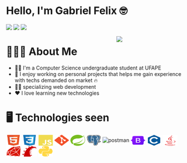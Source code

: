
# Hello, I'm Gabriel Felix :nerd_face:
<a href="https://www.instagram.com/bielfelix_27/" target="_blank"><img src="https://img.shields.io/badge/-Instagram-%23E4405F?style=for-the-badge&logo=instagram&logoColor=white" target="_blank"></a>
  <a href = "mailto:gabibielmft@gmail.com"><img src="https://img.shields.io/badge/-Gmail-%23333?style=for-the-badge&logo=gmail&logoColor=white" target="_blank"></a>
    <a href="https://www.linkedin.com/in/gabriel-felix-477015219" target="_blank"><img src="https://img.shields.io/badge/-LinkedIn-%230077B5?style=for-the-badge&logo=linkedin&logoColor=white" target="_blank"></a> 


<img width="40%" align="right" src="https://github-readme-stats.vercel.app/api/top-langs/?username=Bielfla27&langs_count=8&theme=dark"/>

# 👨🏻‍💻 About Me
- :man_student: I'm a Computer Science undergraduate student at UFAPE
- 💼 I enjoy working on personal projects that helps me gain experience with techs demanded on market 🔥
- :technologist: specializing web development
- :heart: I love learning new technologies

# :desktop_computer: Technologies seen
<div style="display: inline_block">
  <img align="center" alt="HTML" height="30" width="40" src="https://raw.githubusercontent.com/devicons/devicon/master/icons/html5/html5-original.svg">
  <img align="center" alt="CSS" height="30" width="40" src="https://raw.githubusercontent.com/devicons/devicon/master/icons/css3/css3-original.svg">
  <img align="center" alt="Js" height="30" width="40" src="https://raw.githubusercontent.com/devicons/devicon/master/icons/javascript/javascript-plain.svg"> 
  <img align="center" alt="Git" height="30" width="40" src="https://raw.githubusercontent.com/devicons/devicon/master/icons/git/git-plain.svg">
  <img align="center" alt="Spring" height="30" width="40" src="https://raw.githubusercontent.com/devicons/devicon/master/icons/spring/spring-original.svg"> 
  <img align="center" alt="postfresql" height="30" width="40" src="https://raw.githubusercontent.com/devicons/devicon/master/icons/postgresql/postgresql-original.svg">
  <img align="center" alt="postman" height="30" width="40" src="https://www.svgrepo.com/show/354202/postman-icon.svg">
  <img align="center" alt="Bootstrap" height="30" width="40" src="https://raw.githubusercontent.com/devicons/devicon/master/icons/bootstrap/bootstrap-original.svg">
  <img align="center" alt="C" height="30" width="40" src="https://raw.githubusercontent.com/devicons/devicon/master/icons/c/c-plain.svg"> 
  <img align="center" alt="Java" height="30" width="40" src="https://raw.githubusercontent.com/devicons/devicon/master/icons/java/java-plain.svg"> 
  <img align="center" alt="ruby" height="30" width="40" src="https://raw.githubusercontent.com/devicons/devicon/master/icons/ruby/ruby-plain.svg"> 
  <img align="center" alt="Rails" height="30" width="40" src="https://raw.githubusercontent.com/devicons/devicon/master/icons/rails/rails-plain.svg"> 
  <img align="center" alt="Python" height="30" width="40" src="https://raw.githubusercontent.com/devicons/devicon/master/icons/python/python-plain.svg"> 

</div>



